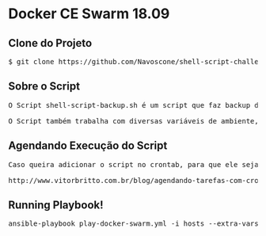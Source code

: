 # Docker CE Swarm 18.09

## Clone do Projeto

<pre>
$ git clone https://github.com/Navoscone/shell-script-challenge.git
</pre>

## Sobre o Script
<pre>
O Script shell-script-backup.sh é um script que faz backup dos arquivos do seu Web Server. Ele também é um script agnóstico, ou seja, é possível que seja feito backup tanto em distros da família Debian, quanto da Família Red Hat.

O Script também trabalha com diversas variáveis de ambiente, sendo possível alterá-las em casos específicos. Mas é importante que saiba o que está fazendo.
</pre>

## Agendando Execução do Script
<pre>
Caso queira adicionar o script no crontab, para que ele seja executadas de forma automática e de acordo com a sua necessidade, basta seguir o tutorial abaixo:

http://www.vitorbritto.com.br/blog/agendando-tarefas-com-crontab/
</pre>

## Running Playbook!
<pre>
ansible-playbook play-docker-swarm.yml -i hosts --extra-vars "user=USER DOCKER HUB password=SENHA DOCKER HUB"
</pre>
